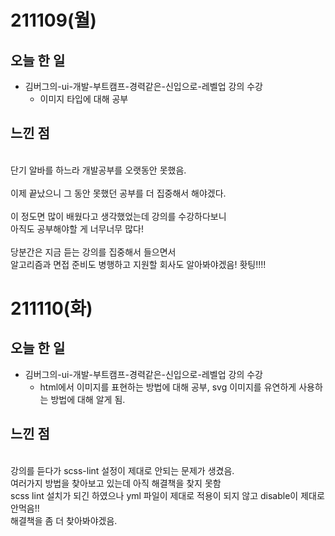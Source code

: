 # 211109(월)

## 오늘 한 일

- 김버그의-ui-개발-부트캠프-경력같은-신입으로-레벨업 강의 수강<br />
    - 이미지 타입에 대해 공부

## 느낀 점
<br />
단기 알바를 하느라 개발공부를 오랫동안 못했음.<br /><br />
이제 끝났으니 그 동안 못했던 공부를 더 집중해서 해야겠다.<br /><br />
이 정도면 많이 배웠다고 생각했었는데 강의를 수강하다보니 <br />
아직도 공부해야할 게 너무너무 많다!<br /><br />
당분간은 지금 듣는 강의를 집중해서 들으면서<br />
알고리즘과 면접 준비도 병행하고 지원할 회사도 알아봐야겠음! 홧팅!!!!
<br />

# 211110(화)

## 오늘 한 일

- 김버그의-ui-개발-부트캠프-경력같은-신입으로-레벨업 강의 수강<br />
    - html에서 이미지를 표현하는 방법에 대해 공부, svg 이미지를 유연하게 사용하는 방법에 대해 알게 됨.

## 느낀 점
<br />
강의를 듣다가 scss-lint 설정이 제대로 안되는 문제가 생겼음.
<br />
여러가지 방법을 찾아보고 있는데 아직 해결책을 찾지 못함
<br />
scss lint 설치가 되긴 하였으나 yml 파일이 제대로 적용이 되지 않고 disable이 제대로 안먹음!!
<br />
해결책을 좀 더 찾아봐야겠음.
<br />